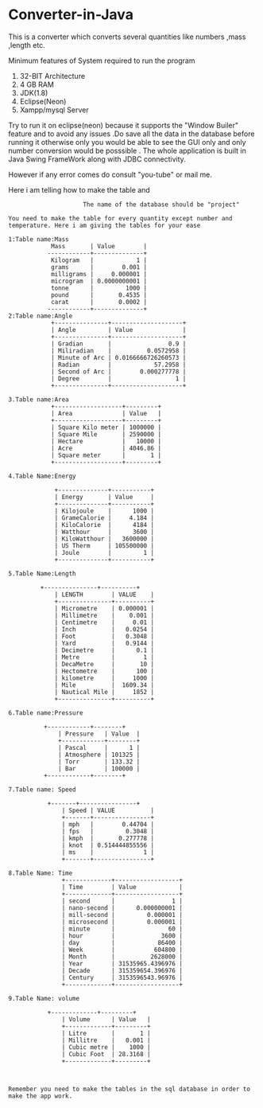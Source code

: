 # Converter-in-Java
This is a converter which converts several quantities like numbers ,mass ,length etc. 

Minimum features of System required to run the program
1. 32-BIT Architecture 
2. 4 GB RAM
3. JDK(1.8)
4. Eclipse(Neon)
5. Xampp/mysql Server

Try to run it on eclipse(neon) because it supports the "Window Builer" feature and to avoid any issues .Do save all the data in the database before running it otherwise only you would be able to see the GUI only and only number conversion would be posssible . The whole application is built in Java Swing FrameWork along with JDBC connectivity.

However if any error comes do consult "you-tube" or mail me.

Here i am telling how to make the table and 

                         The name of the database should be "project"
	
	You need to make the table for every quantity except number and temperature. Here i am giving the tables for your ease
	
	1:Table name:Mass
	            Mass       | Value        |
               ------------+--------------+
                Kilogram   |            1 |
                grams      |        0.001 |
                milligrams |     0.000001 |
                microgram  | 0.0000000001 |
                tonne      |         1000 |
                pound      |       0.4535 |
                carat      |       0.0002 |
               ------------+--------------+
	2:Table name:Angle
	            +---------------+--------------------+
                | Angle         | Value              |
                +---------------+--------------------+
                | Gradian       |                0.9 |
                | Miliradian    |          0.0572958 |
                | Minute of Arc | 0.0166666726260573 |
                | Radian        |            57.2958 |
                | Second of Arc |        0.000277778 |
                | Degree        |                  1 |
                +---------------+--------------------+
	
	3.Table name:Area
	            +-------------------+---------+
                | Area              | Value   |
                +-------------------+---------+
                | Square Kilo meter | 1000000 |
                | Square Mile       | 2590000 |
                | Hectare           |   10000 |
                | Acre              | 4046.86 |
                | Square meter      |       1 |
                +-------------------+---------+ 
				 
	4.Table Name:Energy
	            
	             +--------------+-----------+
                 | Energy       | Value     |
                 +--------------+-----------+
                 | Kilojoule    |      1000 |
                 | GrameCalorie |     4.184 |
                 | KiloCalorie  |      4184 |
                 | Watthour     |      3600 |
                 | KiloWatthour |   3600000 |
                 | US Therm     | 105500000 |
                 | Joule        |         1 |
                 +--------------+-----------+
				 
	5.Table Name:Length
	            
		     +---------------+----------+
                 | LENGTH        | VALUE    |
                 +---------------+----------+
                 | Micrometre    | 0.000001 |
                 | Millimetre    |    0.001 |
                 | Centimetre    |     0.01 |
                 | Inch          |   0.0254 |
                 | Foot          |   0.3048 |
                 | Yard          |   0.9144 |
                 | Decimetre     |      0.1 |
                 | Metre         |        1 |
                 | DecaMetre     |       10 |
                 | Hectometre    |      100 |
                 | kilometre     |     1000 |
                 | Mile          |  1609.34 |
                 | Nautical Mile |     1852 |
                 +---------------+----------+
				 
	6.Table name:Pressure
	              
		      +------------+--------+
                  | Pressure   | Value  |
                  +------------+--------+
                  | Pascal     |      1 |
                  | Atmosphere | 101325 |
                  | Torr       | 133.32 |
                  | Bar        | 100000 |
		      +------------+--------+
				  
	7.Table name: Speed
	               
		       +-------+----------------+
                   | Speed | VALUE          |
                   +-------+----------------+
                   | mph   |        0.44704 |
                   | fps   |         0.3048 |
                   | kmph  |       0.277778 |
                   | knot  | 0.514444855556 |
                   | ms    |              1 |
                   +-------+----------------+
				   
	8.Table Name: Time
	               +-------------+------------------+
                   | Time        | Value            |
                   +-------------+------------------+
                   | second      |                1 |
                   | nano-second |      0.000000001 |
                   | mill-second |         0.000001 |
                   | microsecond |         0.000001 |
                   | minute      |               60 |
                   | hour        |             3600 |
                   | day         |            86400 |
                   | Week        |           604800 |
                   | Month       |          2628000 |
                   | Year        | 31535965.4396976 |
                   | Decade      | 315359654.396976 |
                   | Century     | 3153596543.96976 |
                   +-------------+------------------+
				   
	9.Table Name: volume
	               
		       +-------------+---------+
                   | Volume      | Value   |
                   +-------------+---------+
                   | Litre       |       1 |
                   | Millitre    |   0.001 |
                   | Cubic metre |    1000 |
                   | Cubic Foot  | 28.3168 |
                   +-------------+---------+
				  
	
	
    Remember you need to make the tables in the sql database in order to make the app work.				 

